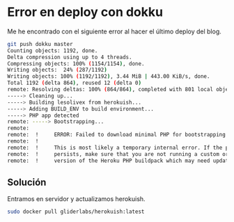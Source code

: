 # Error en deploy con dokku

Me he encontrado con el siguiente error al hacer el último deploy del blog.

```bash
git push dokku master
Counting objects: 1192, done.
Delta compression using up to 4 threads.
Compressing objects: 100% (1154/1154), done.
Writing objects:  24% (287/1192)   
Writing objects: 100% (1192/1192), 3.44 MiB | 443.00 KiB/s, done.
Total 1192 (delta 864), reused 12 (delta 0)
remote: Resolving deltas: 100% (864/864), completed with 801 local objects.
-----> Cleaning up...
-----> Building lesolivex from herokuish...
-----> Adding BUILD_ENV to build environment...
-----> PHP app detected
remote: -----> Bootstrapping...
remote: 
remote:  !     ERROR: Failed to download minimal PHP for bootstrapping!
remote:  !     
remote:  !     This is most likely a temporary internal error. If the problem
remote:  !     persists, make sure that you are not running a custom or forked
remote:  !     version of the Heroku PHP buildpack which may need updating.
```
## Solución

Entramos en servidor y actualizamos herokuish.

```bash
sudo docker pull gliderlabs/herokuish:latest
```


